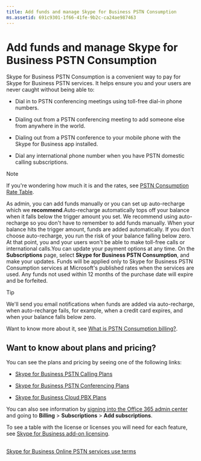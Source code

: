 ```yaml
---
title: Add funds and manage Skype for Business PSTN Consumption
ms.assetid: 691c9301-1f66-41fe-9b2c-ca24ae987463
---
```



# Add funds and manage Skype for Business PSTN Consumption

Skype for Business PSTN Consumption is a convenient way to pay for Skype for Business PSTN services. It helps ensure you and your users are never caught without being able to:
  
    
    


- Dial in to PSTN conferencing meetings using toll-free dial-in phone numbers.
    
  
- Dialing out from a PSTN conferencing meeting to add someone else from anywhere in the world.
    
  
- Dialing out from a PSTN conference to your mobile phone with the Skype for Business app installed.
    
  
- Dial any international phone number when you have PSTN domestic calling subscriptions.
    
  

> [!NOTE]
> If you're wondering how much it is and the rates, see  [PSTN Consumption Rate Table](https://go.microsoft.com/fwlink/p/?LinkId=799523). 
  
    
    

As admin, you can add funds manually or you can set up auto-recharge which we **recommend**.Auto-recharge automatically tops off your balance when it falls below the trigger amount you set. We recommend using auto-recharge so you don't have to remember to add funds manually. When your balance hits the trigger amount, funds are added automatically. If you don't choose auto-recharge, you run the risk of your balance falling below zero. At that point, you and your users won't be able to make toll-free calls or international calls.You can update your payment options at any time. On the **Subscriptions** page, select **Skype for Business PSTN Consumption**, and make your updates. Funds will be applied only to Skype for Business PSTN Consumption services at Microsoft's published rates when the services are used. Any funds not used within 12 months of the purchase date will expire and be forfeited.
> [!TIP]
> We'll send you email notifications when funds are added via auto-recharge, when auto-recharge fails, for example, when a credit card expires, and when your balance falls below zero. 
  
    
    

Want to know more about it, see  [What is PSTN Consumption billing?](what-is-pstn-consumption-billing.md).
## Want to know about plans and pricing?

You can see the plans and pricing by seeing one of the following links:
  
    
    

-  [Skype for Business PSTN Calling Plans](https://go.microsoft.com/fwlink/?LinkId=799761 )
    
  
-  [Skype for Business PSTN Conferencing Plans](https://go.microsoft.com/fwlink/?LinkId=799762 )
    
  
-  [Skype for Business Cloud PBX Plans](https://go.microsoft.com/fwlink/?LinkId=799763)
    
  
You can also see information by  [signing into the Office 365 admin center](https://portal.office.com/adminportal/home?add=sub&amp;adminportal=1#/catalog) and going to **Billing** > **Subscriptions** > **Add subscriptions**.
  
    
    
To see a table with the license or licenses you will need for each feature, see  [Skype for Business add-on licensing](skype-for-business-add-on-licensing.md).
  
    
    

## 

 [Skype for Business Online PSTN services use terms](skype-for-business-online-pstn-services-use-terms.md)
  
    
    

